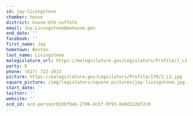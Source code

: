 ```yaml
---
id: jay-livingstone
chamber: house
district: house-8th-suffolk
email: Jay.Livingstone@mahouse.gov
end_date: ''
facebook: ''
first_name: Jay
hometown: Boston
last_name: Livingstone
malegislature_url: https://malegislature.gov/Legislators/Profile/J_L1
party: D
phone: (617) 722-2013
picture: https://malegislature.gov/Legislators/Profile/170/J_L1.jpg
square_picture: /img/legislators/square-pictures/jay-livingstone.jpg
start_date: ''
twitter: ''
website: ''
ocd_id: ocd-person/033bf9eb-2706-4c5f-9f93-8e8d222bf2c0
---
```

